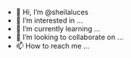- 👋 Hi, I’m @sheilaluces
- 👀 I’m interested in ...
- 🌱 I’m currently learning ...
- 💞️ I’m looking to collaborate on ...
- 📫 How to reach me ...

<!---
sheilaluces/sheilaluces is a ✨ special ✨ repository because its `README.md` (this file) appears on your GitHub profile.
You can click the Preview link to take a look at your changes.
--->
